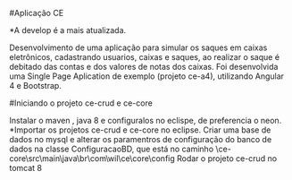 #Aplicação CE

*A develop é a mais atualizada.

Desenvolvimento de uma aplicação para simular os saques em caixas eletrônicos, cadastrando usuarios, caixas e saques, ao realizar o saque é debitado das contas e dos valores de notas dos caixas.
Foi desenvolvida uma Single Page Aplication de exemplo (projeto ce-a4), utilizando Angular 4 e Bootstrap.

#Iniciando o projeto ce-crud e ce-core

Instalar o maven , java 8 e configuralos no eclispe, de preferencia o neon. *Importar os projetos ce-crud e ce-core no eclipse.
Criar uma base de dados no mysql e alterar os paramentros de configuração do banco de dados na classe ConfiguracaoBD, que está no caminho \ce-core\src\main\java\br\com\wil\ce\core\config
Rodar o projeto ce-crud no tomcat 8
